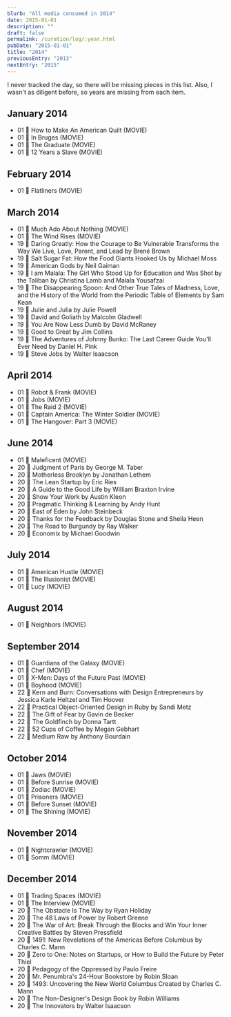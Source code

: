 ```yaml
---
blurb: "All media consumed in 2014"
date: 2015-01-01
description: ""
draft: false
permalink: /curation/log/:year.html
pubDate: "2015-01-01"
title: "2014"
previousEntry: "2013"
nextEntry: "2015"
---
```


I never tracked the day, so there will be missing pieces in this list.
Also, I wasn't as diligent before, so years are missing from each item.

## January 2014

- 01 🎥 How to Make An American Quilt (MOVIE)
- 01 🎥 In Bruges (MOVIE)
- 01 🎥 The Graduate (MOVIE)
- 01 🎥 12 Years a Slave (MOVIE)

## February 2014

- 01 🎥 Flatliners (MOVIE)

## March 2014

- 01 🎥 Much Ado About Nothing (MOVIE)
- 01 🎥 The Wind Rises (MOVIE)
- 19 📕 Daring Greatly: How the Courage to Be Vulnerable Transforms the Way We Live, Love, Parent, and Lead by Brené Brown
- 19 📕 Salt Sugar Fat: How the Food Giants Hooked Us by Michael Moss
- 19 📕 American Gods by Neil Gaiman
- 19 📕 I am Malala: The Girl Who Stood Up for Education and Was Shot by the Taliban by Christina Lamb and Malala Yousafzai
- 19 📕 The Disappearing Spoon: And Other True Tales of Madness, Love, and the History of the World from the Periodic Table of Elements by Sam Kean
- 19 📕 Julie and Julia by Julie Powell
- 19 📕 David and Goliath by Malcolm Gladwell
- 19 📕 You Are Now Less Dumb by David McRaney
- 19 📕 Good to Great by Jim Collins
- 19 📕 The Adventures of Johnny Bunko: The Last Career Guide You'll Ever Need by Daniel H. Pink
- 19 📕 Steve Jobs by Walter Isaacson

## April 2014

- 01 🎥 Robot & Frank (MOVIE)
- 01 🎥 Jobs (MOVIE)
- 01 🎥 The Raid 2 (MOVIE)
- 01 🎥 Captain America: The Winter Soldier (MOVIE)
- 01 🎥 The Hangover: Part 3 (MOVIE)

## June 2014

- 01 🎥 Maleficent (MOVIE)
- 20 📕 Judgment of Paris by George M. Taber
- 20 📕 Motherless Brooklyn by Jonathan Lethem
- 20 📕 The Lean Startup by Eric Ries
- 20 📕 A Guide to the Good Life by William Braxton Irvine
- 20 📕 Show Your Work by Austin Kleon
- 20 📕 Pragmatic Thinking & Learning by Andy Hunt
- 20 📕 East of Eden by John Steinbeck
- 20 📕 Thanks for the Feedback by Douglas Stone and Sheila Heen
- 20 📕 The Road to Burgundy by Ray Walker
- 20 📕 Economix by Michael Goodwin

## July 2014

- 01 🎥 American Hustle (MOVIE)
- 01 🎥 The Illusionist (MOVIE)
- 01 🎥 Lucy (MOVIE)

## August 2014

- 01 🎥 Neighbors (MOVIE)

## September 2014

- 01 🎥 Guardians of the Galaxy (MOVIE)
- 01 🎥 Chef (MOVIE)
- 01 🎥 X-Men: Days of the Future Past (MOVIE)
- 01 🎥 Boyhood (MOVIE)
- 22 📕 Kern and Burn: Conversations with Design Entrepreneurs by Jessica Karle Heltzel and Tim Hoover
- 22 📕 Practical Object-Oriented Design in Ruby by Sandi Metz
- 22 📕 The Gift of Fear by Gavin de Becker
- 22 📕 The Goldfinch by Donna Tartt
- 22 📕 52 Cups of Coffee by Megan Gebhart
- 22 📕 Medium Raw by Anthony Bourdain

## October 2014

- 01 🎥 Jaws (MOVIE)
- 01 🎥 Before Sunrise (MOVIE)
- 01 🎥 Zodiac (MOVIE)
- 01 🎥 Prisoners (MOVIE)
- 01 🎥 Before Sunset (MOVIE)
- 01 🎥 The Shining (MOVIE)

## November 2014

- 01 🎥 Nightcrawler (MOVIE)
- 01 🎥 Somm (MOVIE)

## December 2014

- 01 🎥 Trading Spaces (MOVIE)
- 01 🎥 The Interview (MOVIE)
- 20 📕 The Obstacle Is The Way by Ryan Holiday
- 20 📕 The 48 Laws of Power by Robert Greene
- 20 📕 The War of Art: Break Through the Blocks and Win Your Inner Creative Battles by Steven Pressfield
- 20 📕 1491: New Revelations of the Americas Before Columbus by Charles C. Mann
- 20 📕 Zero to One: Notes on Startups, or How to Build the Future by Peter Thiel
- 20 📕 Pedagogy of the Oppressed by Paulo Freire
- 20 📕 Mr. Penumbra's 24-Hour Bookstore by Robin Sloan
- 20 📕 1493: Uncovering the New World Columbus Created by Charles C. Mann
- 20 📕 The Non-Designer's Design Book by Robin Williams
- 20 📕 The Innovators by Walter Isaacson
